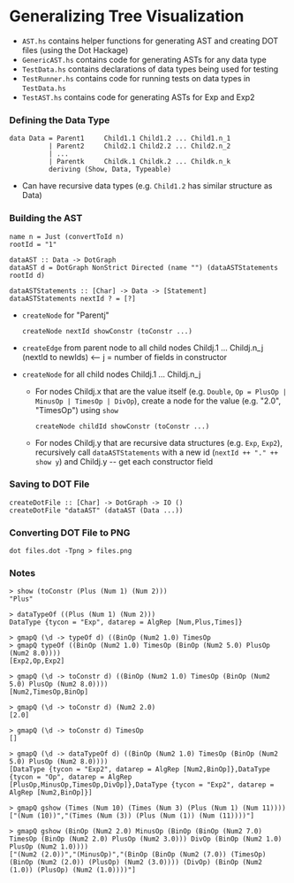# Generalizing Tree Visualization

* `AST.hs` contains helper functions for generating AST and creating DOT files (using the Dot Hackage)
* `GenericAST.hs` contains code for generating ASTs for any data type
* `TestData.hs` contains declarations of data types being used for testing
* `TestRunner.hs` contains code for running tests on data types in `TestData.hs`
* `TestAST.hs` contains code for generating ASTs for Exp and Exp2


### Defining the Data Type
```
data Data = Parent1     Child1.1 Child1.2 ... Child1.n_1
          | Parent2     Child2.1 Child2.2 ... Child2.n_2
          | ...
          | Parentk     Childk.1 Childk.2 ... Childk.n_k
          deriving (Show, Data, Typeable)
```

* Can have recursive data types (e.g. `Child1.2` has similar structure as Data)



### Building the AST
```
name n = Just (convertToId n)
rootId = "1"

dataAST :: Data -> DotGraph
dataAST d = DotGraph NonStrict Directed (name "") (dataASTStatements rootId d)

dataASTStatements :: [Char] -> Data -> [Statement]
dataASTStatements nextId ? = [?]
```

* `createNode` for "Parentj"

  ```
  createNode nextId showConstr (toConstr ...)
  ```

* `createEdge` from parent node to all child nodes Childj.1 ... Childj.n_j (nextId to newIds) <-- j = number of fields in constructor

* `createNode` for all child nodes Childj.1 ... Childj.n_j
    * For nodes Childj.x that are the value itself (e.g. `Double`, `Op = PlusOp | MinusOp | TimesOp | DivOp`), create a node for the value (e.g. "2.0", "TimesOp") using `show`

      ```
      createNode childId showConstr (toConstr ...)
      ```

    * For nodes Childj.y that are recursive data structures (e.g. `Exp`, `Exp2`), recursively call `dataASTStatements` with a new id (`nextId ++ "." ++ show y`) and Childj.y -- get each constructor field



### Saving to DOT File
```
createDotFile :: [Char] -> DotGraph -> IO ()
createDotFile "dataAST" (dataAST (Data ...))
```


### Converting DOT File to PNG
```
dot files.dot -Tpng > files.png
```


### Notes
```
> show (toConstr (Plus (Num 1) (Num 2)))
"Plus"

> dataTypeOf ((Plus (Num 1) (Num 2)))
DataType {tycon = "Exp", datarep = AlgRep [Num,Plus,Times]}

> gmapQ (\d -> typeOf d) ((BinOp (Num2 1.0) TimesOp 
> gmapQ typeOf ((BinOp (Num2 1.0) TimesOp (BinOp (Num2 5.0) PlusOp (Num2 8.0))))
[Exp2,Op,Exp2]

> gmapQ (\d -> toConstr d) ((BinOp (Num2 1.0) TimesOp (BinOp (Num2 5.0) PlusOp (Num2 8.0))))
[Num2,TimesOp,BinOp]

> gmapQ (\d -> toConstr d) (Num2 2.0)
[2.0]

> gmapQ (\d -> toConstr d) TimesOp
[]

> gmapQ (\d -> dataTypeOf d) ((BinOp (Num2 1.0) TimesOp (BinOp (Num2 5.0) PlusOp (Num2 8.0))))
[DataType {tycon = "Exp2", datarep = AlgRep [Num2,BinOp]},DataType {tycon = "Op", datarep = AlgRep [PlusOp,MinusOp,TimesOp,DivOp]},DataType {tycon = "Exp2", datarep = AlgRep [Num2,BinOp]}]

> gmapQ gshow (Times (Num 10) (Times (Num 3) (Plus (Num 1) (Num 11))))
["(Num (10))","(Times (Num (3)) (Plus (Num (1)) (Num (11))))"]

> gmapQ gshow (BinOp (Num2 2.0) MinusOp (BinOp (BinOp (Num2 7.0) TimesOp (BinOp (Num2 2.0) PlusOp (Num2 3.0))) DivOp (BinOp (Num2 1.0) PlusOp (Num2 1.0))))
["(Num2 (2.0))","(MinusOp)","(BinOp (BinOp (Num2 (7.0)) (TimesOp) (BinOp (Num2 (2.0)) (PlusOp) (Num2 (3.0)))) (DivOp) (BinOp (Num2 (1.0)) (PlusOp) (Num2 (1.0))))"]
```